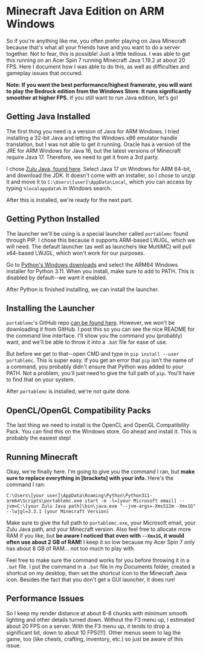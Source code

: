 # Minecraft Java Edition on ARM Windows

So if you're anything like me, you often prefer playing on Java Minecraft because that's what all your friends have and you want to do a server together.
Not to fear, this is possible! Just a little tedious.
I was able to get this running on an Acer Spin 7 running Minecraft Java 1.19.2 at about 20 FPS.
Here I document how I was able to do this, as well as difficulties and gameplay issues that occured.

**Note: If you want the best performance/highest framerate, you will want to play the Bedrock edition from the Windows Store.
It runs significantly smoother at higher FPS.**
If you still want to run Java edition, let's go!

## Getting Java Installed
The first thing you need is a version of Java for ARM Windows.
I tried installing a 32-bit Java and letting the Windows x86 emulator handle translation, but I was not able to get it running.
Oracle has a version of the JRE for ARM Windows for Java 16, but the latest versions of Minecraft require Java 17.
Therefore, we need to get it from a 3rd party.

I chose [Zulu Java, found here](https://www.azul.com/downloads/?package=jdk#download-openjdk).
Select Java 17 on Windows for ARM 64-bit, and download the JDK.
It doesn't come with an installer, so I chose to unzip it and move it to `C:\Users\[user]\AppData\Local`, which you can access by typing `%localappdata%` in Windows search.

After this is installed, we're ready for the next part.

## Getting Python Installed
The launcher we'll be using is a special launcher called `portablemc` found through PIP.
I chose this because it supports ARM-based LWJGL, which we will need.
The default launcher (as well as launchers like MultiMC) will pull x64-based LWJGL, which won't work for our purposes.

Go to [Python's Windows downloads](https://www.python.org/downloads/windows/) and select the ARM64 Windows installer for Python 3.11.
When you install, make sure to add to PATH.
This is disabled by default--we want it enabled.

After Python is finished installing, we can install the launcher.

## Installing the Launcher
`portablemc`'s GitHub repo [can be found here](https://github.com/mindstorm38/portablemc).
However, we won't be downloading it from GitHub.
I post this so you can see the nice README for the command line interface.
I'll show you the command you (probably) want, and we'll be able to throw it into a `.bat` file for ease of use.

But before we get to that--open CMD and type in `pip install --user portablemc`.
This is super easy.
If you get an error that `pip` isn't the name of a command, you probably didn't ensure that Python was added to your PATH.
Not a problem, you'll just need to give the full path of `pip`.
You'll have to find that on your system.

After `portablemc` is installed, we're not quite done.

## OpenCL/OpenGL Compatibility Packs
The last thing we need to install is the OpenCL and OpenGL Compatibility Pack.
You can find this on the Windows store.
Go ahead and install it.
This is probably the easiest step!

## Running Minecraft
Okay, we're finally here.
I'm going to give you the command I ran, but **make sure to replace everything in [brackets] with your info.**
Here's the command I ran:
```
C:\Users\[your user]\AppData\Roaming\Python\Python311-arm64\Scripts\portablemc.exe start -m -l=[your Microsoft email] --jvm=C:\[your Zulu Java path]\bin\java.exe "--jvm-args=-Xms512m -Xmx1G" --lwjgl=3.3.1 [your Minecraft Version]
```
Make sure to give the full path to `portablemc.exe`, your Microsoft email, your Zulu Java path, and your Minecraft version.
Also feel free to allocate more RAM if you like, but **be aware I noticed that even with `--Xmx1G`, it would often use about 2 GB of RAM!**
I keep it so low because my Acer Spin 7 only has about 8 GB of RAM... not too much to play with.

Feel free to make sure the command works for you before throwing it in a `.bat` file.
I put the command in a `.bat` file in my Documents folder, created a shortcut on my desktop, then set the shortcut icon to the Minecraft Java icon.
Besides the fact that you don't get a GUI launcher, it does run!

## Performance Issues
So I keep my render distance at about 6-8 chunks with minimum smooth lighting and other details turned down.
Without the F3 menu up, I estimated about 20 FPS on a server.
With the F3 menu up, it tends to drop a significant bit, down to about 10 FPS(!!!).
Other menus seem to lag the game, too (like chests, crafting, inventory, etc.) so just be aware of this issue.
